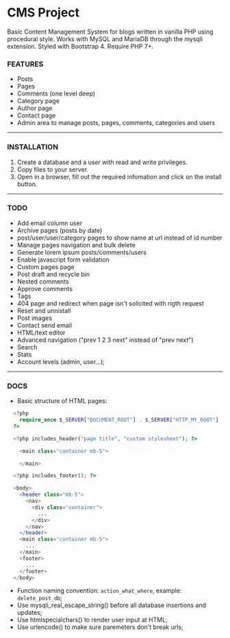 # CMS Project

Basic Content Management System for blogs written in vanilla PHP using procedural style. Works with MySQL and MariaDB through the mysqli extension. Styled with Bootstrap 4. Require PHP 7+.

### FEATURES

- Posts
- Pages
- Comments (one level deep)
- Category page
- Author page
- Contact page
- Admin area to manage posts, pages, comments, categories and users

---

### INSTALLATION

1. Create a database and a user with read and write privileges.
2. Copy files to your server.
3. Open in a browser, fill out the required infomation and click on the install button.

---

### TODO

- Add email column user
- Archive pages (posts by date)
- post/user/user/category pages to show name at url instead of id number
- Manage pages navigation and bulk delete
- Generate lorem ipsum posts/comments/users
- Enable javascript form validation
- Custom pages page
- Post draft and recycle bin
- Nested comments
- Approve comments
- Tags
- 404 page and redirect when page isn't solicited with rigth request
- Reset and unnistall
- Post images
- Contact send email
- HTML/text editor
- Advanced navigation ("prev 1 2 3 next" instead of "prev next")
- Search
- Stats
- Account levels (admin, user...);

---

### DOCS

- Basic structure of HTML pages:

```php
  <?php
    require_once $_SERVER["DOCUMENT_ROOT"] . $_SERVER["HTTP_MY_ROOT"] . "includes/init.php";
  ?>

  <?php includes_header("page title", "custom stylesheet"); ?>

    <main class="container mb-5">

    </main>

  <?php includes_footer(); ?>
```

```php
  <body>
    <header class="mb-5">
      <nav>
        <div class="container">
          ...
        </div>
      </nav>
    </header>
    <main class="container mb-5">
      ...
    </main>
    <footer>
      ...
    </footer>
  </body>
```

- Function naming convention: `action_what_where`, example: `delete_post_db`;
- Use mysqli_real_escape_string() before all database insertions and updates;
- Use htmlspecialchars() to render user input at HTML;
- Use urlencode() to make sure paremeters don't break urls;
